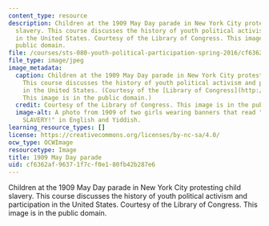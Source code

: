 ```yaml
---
content_type: resource
description: Children at the 1909 May Day parade in New York City protesting child
  slavery. This course discusses the history of youth political activism and participation
  in the United States. Courtesy of the Library of Congress. This image is in the
  public domain.
file: /courses/sts-080-youth-political-participation-spring-2016/cf6362af96371f7cf0e180fb42b287e6_sts-080s16.jpg
file_type: image/jpeg
image_metadata:
  caption: Children at the 1909 May Day parade in New York City protesting child slavery.
    This course discusses the history of youth political activism and participation
    in the United States. (Courtesy of the [Library of Congress](http://www.loc.gov/pictures/item/97519062/).
    This image is in the public domain.)
  credit: Courtesy of the Library of Congress. This image is in the public domain.
  image-alt: A photo from 1909 of two girls wearing banners that read "ABOLISH CHILD
    SLAVERY!" in English and Yiddish.
learning_resource_types: []
license: https://creativecommons.org/licenses/by-nc-sa/4.0/
ocw_type: OCWImage
resourcetype: Image
title: 1909 May Day parade
uid: cf6362af-9637-1f7c-f0e1-80fb42b287e6
---
```

Children at the 1909 May Day parade in New York City protesting child slavery. This course discusses the history of youth political activism and participation in the United States. Courtesy of the Library of Congress. This image is in the public domain.